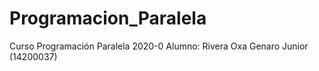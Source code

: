 # Programacion_Paralela
Curso Programación Paralela 2020-0
Alumno: Rivera Oxa Genaro Junior (14200037)
